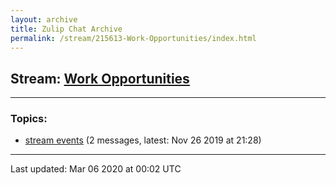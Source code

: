 ```yaml
---
layout: archive
title: Zulip Chat Archive
permalink: /stream/215613-Work-Opportunities/index.html
---
```


## Stream: [Work Opportunities](https://hl7webmaster.github.io/zulip-hl7-org/stream/215613-Work-Opportunities/index.html)
---

### Topics:

* [stream events](topic/stream.20events.html) (2 messages, latest: Nov 26 2019 at 21:28)

<hr><p>Last updated: Mar 06 2020 at 00:02 UTC</p>